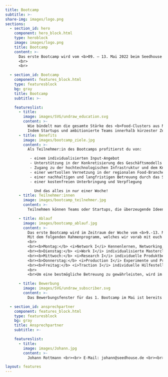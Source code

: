 ```yaml
---
title: Bootcamp
subtitle: >-
share-img: images/logo.png
sections:
  - section_id: hero
    component: hero_block.html
    type: heroblock
    image: images/logo.png
    title: Bootcamp
    content: >-
      Das erste Bootcamp wird vom <b>09. – 13. Mai 2022 beim Seedhouse in Osnabrück und DIL in Quakenbrück</b> stattfinden.
      <br>
      <br>

  - section_id: Bootcamp
    component: features_block.html
    type: featuresblock
    bg: gray
    title: Bootcamp
    subtitle: >-

    featureslist:
      - title:
        image: images/SVG/undraw_education.svg
        content: >-
          Wie bündelt man die gesamte Stärke des <b>Food-Clusters aus Niedersachsen</b> in einer Woche? 
          Indem Startups und ambitionierte Teams innerhalb kürzester Zeit <b>Zugang zur hochtechnologischen Infrastruktur</b> und zum <b>Know-How</b> des Deutschen Instituts für Lebensmitteltechnik erhalten und von den Startup-Erfahrungen und dem Netzwerk des Seedhouse und der darum versammelten 32 Unternehmen aus der gesamten Lebensmittelwertschöpfungskette profitieren.
      - title: Benefits
        image: images/bootcamp_ziele.jpg
        content: >-
          Als Teilnehmer:in des Bootcamps profitierst du von:

           - einem individualisierten Input-Angebot
           - Unterstützung in der Konkretisierung des Geschäftsmodells sowie der Kommerzialisierung
           - Zugang zu der hochtechnologischen Infrastruktur und dem Knowhow des DIL
           - einer wertvollen Vernetzung in der regionalen Food-Branche
           - einer nachhaltigen und langfristigen Betreuung durch das Seedhouse und das DIL
           - einer kostenfreien Unterbringung und Verpflegung

             Und das alles in nur einer Woche!
      - title: Teilnehmer:innen
        image: images/bootcamp_teilnehmer.jpg
        content: >-
          Teilnehmen können Teams oder Startups, die überzeugende Ideen/ Prototypen für Innovationen im Lebensmittelsektor mitbringen.

      - title: Ablauf
        image: images/bootcamp_ablauf.jpg
        content: >-
          Das erste Bootcamp wird im Zeitraum der Woche vom <b>9.-13. Mai 2022</b> an den Standorten <b>Seedhouse (Osnabrück)</b> und, falls ihr eine Technologiekomponente habt, an dem <b>DIL (Quakenbrück)</b> durchgeführt. 
          Mit dem folgenden Rahmenprogramm, welches wir vorab mit euch themenspezifisch individualisieren, werden (eure) Ideen/ Innovationen auf das nächste Level gebracht:
          <br>
          <br><b>Montag:</b> <i>Network I</i> Kennenlernen, Networking, Input Förderung, gemeinsamer Grillabend der Teilnehmer:innen 
          <br><b>Dienstag:</b> <i>Work I</i> individualisierte Masterclasses und Workshops zu den Themen: Food-Legal / Novel Food, Netzwerk Marketing, Storytelling, Produktentwicklung, Investment, VC und Business Angels u.v.m. mit Mentoren 
          <br><b>Mittwoch:</b> <i>Research I</i> individuelle Produktberatung mit Experten des DIL, Transfer (für Ideen/Produkte ohne Technologiekomponente besteht ein Alternativprogramm)
          <br><b>Donnerstag:</b> <i>Production I</i> Experimente und Produktion zur Entwicklung und Optimierung der Produktidee, Transfer (für Ideen/Produkte ohne Technologiekomponente besteht ein Alternativprogramm)
          <br><b>Freitag:</b> <i>Traction I</i> individuelle Hilfestellungen, Business Speed-Dating, Pitch-Event mit anschließender Verkostung vor Geschäftsführern und Managern von namenhaften Unternehmen aus dem Foodbereich, wertvolles Feedback bei anschließendem Netzwerken 
          <br>
          <br>Um eine bestmögliche Betreuung zu gewährleisten, wird im Vorfeld des Bootcamps eine Befragung durchgeführt, auf dessen Grundlage <b>ein individualisiertes Programm für das jeweilige Startup</b> ausgerichtet wird.

      - title: Bewerbung
        image: images/SVG/undraw_subscriber.svg
        content: >-
          Das Bewerbungsfenster für das 1. Bootcamp im Mai ist bereits geschlossen. Gerne könnt ihr euch demnächst für unser <b>2. Bootcamp im Oktober</b> bewerben.

  - section_id: ansprechpartner
    component: features_block.html
    type: featuresblock
    bg: gray
    title: Ansprechpartner
    subtitle: >-

    featureslist:
      - title:
        image: images/Johann.jpg
        content: >-
          Johann Rottmann <br><br> E-Mail: johann@seedhouse.de <br><br> Tel.: Tel.: 0160 95453630

layout: features
---
```


